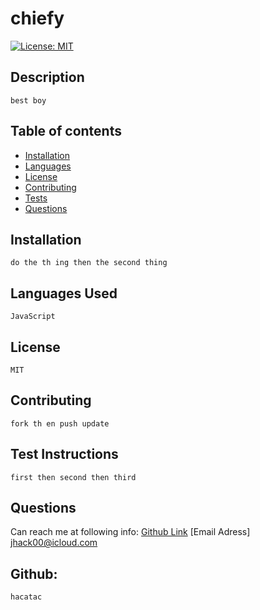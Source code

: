
  # chiefy
  [![License: MIT](https://img.shields.io/badge/License-MIT-yellow.svg)](https://opensource.org/licenses/MIT)
  ## Description
    best boy
  
  ## Table of contents
  - [Installation](#install)
  - [Languages](#languages)
  - [License](#license)
  - [Contributing](#contributing)
  - [Tests](#tests)
  - [Questions](#questions)
  
  ## Installation 
    do the th ing then the second thing
  ## Languages Used 
    JavaScript
  
  ## License 
    MIT

  ## Contributing 
    fork th en push update
  ## Test Instructions 
    first then second then third
  ## Questions 
  Can reach me at following info:
    [Github Link](https://github.com/hacatac)
    [Email Adress] jhack00@icloud.com
  ## Github: 
    hacatac

